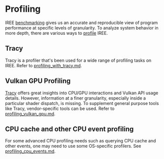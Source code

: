 # Profiling

IREE [benchmarking](./benchmarking.md) gives us an accurate and reproducible
view of program performance at specific levels of granularity. To analyze system
behavior in more depth, there are various ways to
[profile](https://en.wikipedia.org/wiki/Profiling_(computer_programming)) IREE.

## Tracy

Tracy is a profiler that's been used for a wide range of profiling tasks on
IREE. Refer to [profiling_with_tracy.md](./profiling_with_tracy.md).

## Vulkan GPU Profiling

[Tracy](./profiling_with_tracy.md) offers great insights into CPU/GPU
interactions and Vulkan API usage details. However, information at a finer
granularity, especially inside a particular shader dispatch, is missing. To
supplement general purpose tools like Tracy, vendor-specific tools can be used.
Refer to [profiling_vulkan_gpu.md](./profiling_vulkan_gpu.md).

## CPU cache and other CPU event profiling

For some advanced CPU profiling needs such as querying CPU cache and other
events, one may need to use some OS-specific profilers. See
[profiling_cpu_events.md](./profiling_cpu_events.md).